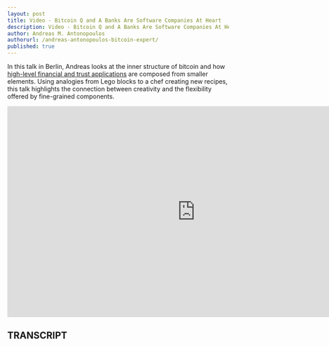 ```yaml
---
layout: post
title: Video - Bitcoin Q and A Banks Are Software Companies At Heart
description: Video - Bitcoin Q and A Banks Are Software Companies At Heart
author: Andreas M. Antonopoulos
authorurl: /andreas-antonopoulos-bitcoin-expert/
published: true
---
```


<p>In this talk in Berlin, Andreas looks at the inner structure of bitcoin and how <a href="/video-bitcoin-q-and-a-how-long-until-mainstream-adoption/">high-level financial and trust applications</a> are composed from smaller elements. Using analogies from Lego blocks to a chef creating new recipes, this talk highlights the connection between creativity and the flexibility offered by fine-grained components.</p>

<center><iframe width="854" height="480" src="https://www.youtube.com/embed/j1aBI5a6RSQ?list=PLPQwGV1aLnTsHvzevl9BAUlfsfwFfU7aP" frameborder="0" allowfullscreen></iframe></center>

<h2>TRANSCRIPT</h2>
